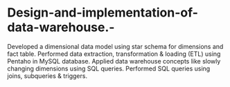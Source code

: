 # Design-and-implementation-of-data-warehouse.-
Developed a dimensional data model using star schema for dimensions and fact table. Performed data extraction, transformation &amp; loading (ETL) using Pentaho in MySQL database. Applied data warehouse concepts like slowly changing dimensions using SQL queries. Performed SQL queries using joins, subqueries &amp; triggers.
